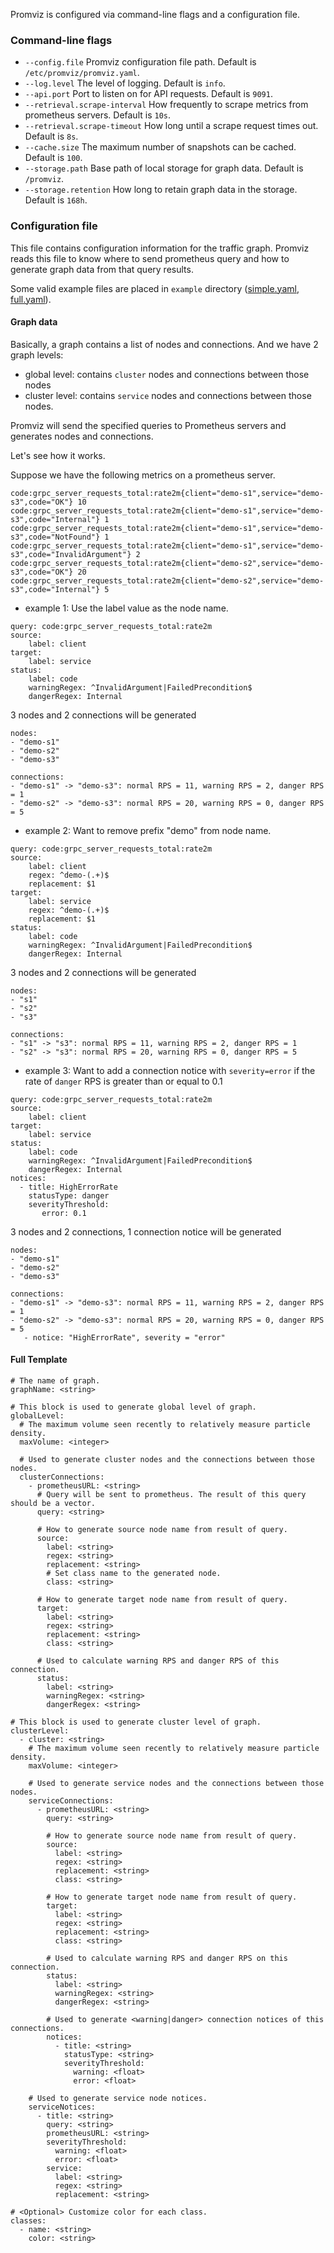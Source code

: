 Promviz is configured via command-line flags and a configuration file.

### Command-line flags

- `--config.file` Promviz configuration file path. Default is `/etc/promviz/promviz.yaml`.
- `--log.level` The level of logging. Default is `info`.
- `--api.port` Port to listen on for API requests. Default is `9091`.
- `--retrieval.scrape-interval` How frequently to scrape metrics from prometheus servers. Default is `10s`.
- `--retrieval.scrape-timeout` How long until a scrape request times out. Default is `8s`.
- `--cache.size` The maximum number of snapshots can be cached. Default is `100`.
- `--storage.path` Base path of local storage for graph data. Default is `/promviz`.
- `--storage.retention` How long to retain graph data in the storage. Default is `168h`.

### Configuration file

This file contains configuration information for the traffic graph. Promviz reads this file to know where to send prometheus query and how to generate graph data from that query results.

Some valid example files are placed in `example` directory ([simple.yaml](https://github.com/nghialv/promviz/blob/master/example/simple.yaml), [full.yaml](https://github.com/nghialv/promviz/blob/master/example/simple.yaml)).

#### Graph data

Basically, a graph contains a list of nodes and connections. And we have 2 graph levels:
 - global level: contains `cluster` nodes and connections between those nodes
 - cluster level: contains `service` nodes and connections between those nodes.

Promviz will send the specified queries to Prometheus servers and generates nodes and connections.

Let's see how it works.

Suppose we have the following metrics on a prometheus server.

```
code:grpc_server_requests_total:rate2m{client="demo-s1",service="demo-s3",code="OK"} 10
code:grpc_server_requests_total:rate2m{client="demo-s1",service="demo-s3",code="Internal"} 1
code:grpc_server_requests_total:rate2m{client="demo-s1",service="demo-s3",code="NotFound"} 1
code:grpc_server_requests_total:rate2m{client="demo-s1",service="demo-s3",code="InvalidArgument"} 2
code:grpc_server_requests_total:rate2m{client="demo-s2",service="demo-s3",code="OK"} 20
code:grpc_server_requests_total:rate2m{client="demo-s2",service="demo-s3",code="Internal"} 5
```

- example 1: Use the label value as the node name.

```
query: code:grpc_server_requests_total:rate2m
source:
    label: client
target:
    label: service
status:
    label: code
    warningRegex: ^InvalidArgument|FailedPrecondition$
    dangerRegex: Internal
```

3 nodes and 2 connections will be generated

```
nodes:
- "demo-s1"
- "demo-s2"
- "demo-s3"

connections:
- "demo-s1" -> "demo-s3": normal RPS = 11, warning RPS = 2, danger RPS = 1
- "demo-s2" -> "demo-s3": normal RPS = 20, warning RPS = 0, danger RPS = 5
```

- example 2: Want to remove prefix "demo" from node name.

```
query: code:grpc_server_requests_total:rate2m
source:
    label: client
    regex: ^demo-(.+)$
    replacement: $1
target:
    label: service
    regex: ^demo-(.+)$
    replacement: $1
status:
    label: code
    warningRegex: ^InvalidArgument|FailedPrecondition$
    dangerRegex: Internal
```

3 nodes and 2 connections will be generated

```
nodes:
- "s1"
- "s2"
- "s3"

connections:
- "s1" -> "s3": normal RPS = 11, warning RPS = 2, danger RPS = 1
- "s2" -> "s3": normal RPS = 20, warning RPS = 0, danger RPS = 5
```

- example 3: Want to add a connection notice with `severity=error` if the rate of `danger` RPS is greater than or equal to 0.1

```
query: code:grpc_server_requests_total:rate2m
source:
    label: client
target:
    label: service
status:
    label: code
    warningRegex: ^InvalidArgument|FailedPrecondition$
    dangerRegex: Internal
notices:
  - title: HighErrorRate
    statusType: danger
    severityThreshold:
       error: 0.1
```

3 nodes and 2 connections, 1 connection notice will be generated

```
nodes:
- "demo-s1"
- "demo-s2"
- "demo-s3"

connections:
- "demo-s1" -> "demo-s3": normal RPS = 11, warning RPS = 2, danger RPS = 1
- "demo-s2" -> "demo-s3": normal RPS = 20, warning RPS = 0, danger RPS = 5
   - notice: "HighErrorRate", severity = "error"
```

#### Full Template

```
# The name of graph.
graphName: <string>

# This block is used to generate global level of graph.
globalLevel:
  # The maximum volume seen recently to relatively measure particle density.
  maxVolume: <integer>

  # Used to generate cluster nodes and the connections between those nodes.
  clusterConnections:
    - prometheusURL: <string>
      # Query will be sent to prometheus. The result of this query should be a vector.
      query: <string>

      # How to generate source node name from result of query.
      source:
        label: <string>
        regex: <string>
        replacement: <string>
        # Set class name to the generated node.
        class: <string>

      # How to generate target node name from result of query.
      target:
        label: <string>
        regex: <string>
        replacement: <string>
        class: <string>

      # Used to calculate warning RPS and danger RPS of this connection.
      status:
        label: <string>
        warningRegex: <string>
        dangerRegex: <string>

# This block is used to generate cluster level of graph.
clusterLevel:
  - cluster: <string>
    # The maximum volume seen recently to relatively measure particle density.
    maxVolume: <integer>

    # Used to generate service nodes and the connections between those nodes.
    serviceConnections:
      - prometheusURL: <string>
        query: <string>

        # How to generate source node name from result of query.
        source:
          label: <string>
          regex: <string>
          replacement: <string>
          class: <string>

        # How to generate target node name from result of query.
        target:
          label: <string>
          regex: <string>
          replacement: <string>
          class: <string>

        # Used to calculate warning RPS and danger RPS on this connection.
        status:
          label: <string>
          warningRegex: <string>
          dangerRegex: <string>

        # Used to generate <warning|danger> connection notices of this connections.
        notices:
          - title: <string>
            statusType: <string>
            severityThreshold:
              warning: <float>
              error: <float>

    # Used to generate service node notices.
    serviceNotices:
      - title: <string>
        query: <string>
        prometheusURL: <string>
        severityThreshold:
          warning: <float>
          error: <float>
        service:
          label: <string>
          regex: <string>
          replacement: <string>

# <Optional> Customize color for each class.
classes:
  - name: <string>
    color: <string>
```
